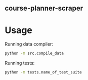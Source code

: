 course-planner-scraper
----------------------

# Usage

Running data compiler:

```sh
python -m src.compile_data
```

Running tests:

```sh
python -m tests.name_of_test_suite
```

